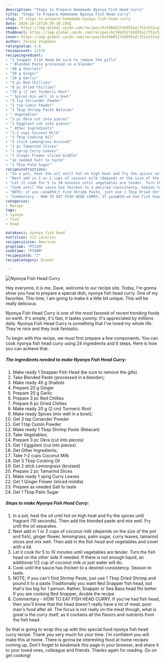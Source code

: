 ```yaml
---
description: "Steps to Prepare Homemade Nyonya Fish Head Curry"
title: "Steps to Prepare Homemade Nyonya Fish Head Curry"
slug: 37-steps-to-prepare-homemade-nyonya-fish-head-curry
date: 2020-10-15T16:39:10.198Z
image: https://img-global.cpcdn.com/recipes/6c59b8527a5055a2/751x532cq70/nyonya-fish-head-curry-recipe-main-photo.jpg
thumbnail: https://img-global.cpcdn.com/recipes/6c59b8527a5055a2/751x532cq70/nyonya-fish-head-curry-recipe-main-photo.jpg
cover: https://img-global.cpcdn.com/recipes/6c59b8527a5055a2/751x532cq70/nyonya-fish-head-curry-recipe-main-photo.jpg
author: Teresa Stephens
ratingvalue: 4.6
reviewcount: 12175
recipeingredient:
- "1 Snapper Fish Head be sure to remove the gills"
- " Blended Paste processed in a blender"
- "40 g Shallots"
- "20 g Ginger"
- "20 g Garlic"
- "3 pc Red Chillies"
- "6 pc Dried Chillies"
- "20 g (2 cm) Turmeric Root"
- " Spices mix well in a bowl"
- "3 tsp Coriander Powder"
- "1 tsp Cumin Powder"
- "1 Tbsp Shrimp Paste Belacan"
- " Vegetables"
- "3 pc Okra cut into pieces"
- "1 Eggplant cut into pieces"
- " Other Ingredients"
- "1-2 cups Coconut Milk"
- "3 Tbsp Cooking Oil"
- "2 stick Lemongrass bruised"
- "2 pc Tamarind Slices"
- "1 sprig Curry Leaves"
- "1 Ginger Flower sliced middle"
- "as needed Salt to taste"
- "1 Tbsp Palm Sugar"
recipeinstructions:
- "In a pot, heat the oil until hot on high heat and fry the spices until fragrant (10 seconds). Then add the blended paste and mix well. Fry until the oil separates."
- "Next add in 1 or 2 cups of coconut milk (depends on the size of the pot and fish), ginger flower, lemongrass, palm sugar, curry leaves, tamarind slices and mix well. Then add in the fish head and vegetables and cover with a lid."
- "Let it cook for 5 to 10 minutes until vegetables are tender. Turn the fish head on the other side if needed. If there is not enough liquid, an additional 1/2 cup of coconut milk or just water will do."
- "Cook until the sauce has thicken to a desired consistency. Season to taste."
- "NOTE; if you can&#39;t find Shrimp Paste, just use 1 Tbsp Dried Shrimp and pound it to a paste.Traditionally you want Red Snapper fish head, but that&#39;s too big for 1 person. Rather, Snapper or Sea Bass head fits better. If you are cooking Red Snapper, double the recipe."
- "Commentary - HOW TO EAT FISH HEAD CURRY; If you&#39;ve had fish head, then you&#39;ll know that the head doesn&#39;t really have a lot of meat; poor man&#39;s food after all. The focus is not really on the meat though, what is great is the curry itself, as it contains all the flavors and nutrients from the fish head."
categories:
- Recipe
tags:
- nyonya
- fish
- head

katakunci: nyonya fish head 
nutrition: 113 calories
recipecuisine: American
preptime: "PT21M"
cooktime: "PT40M"
recipeyield: "2"
recipecategory: Dinner

---
```



![Nyonya Fish Head Curry](https://img-global.cpcdn.com/recipes/6c59b8527a5055a2/751x532cq70/nyonya-fish-head-curry-recipe-main-photo.jpg)

Hey everyone, it is me, Dave, welcome to our recipe site. Today, I'm gonna show you how to prepare a special dish, nyonya fish head curry. One of my favorites. This time, I am going to make it a little bit unique. This will be really delicious.



Nyonya Fish Head Curry is one of the most favored of recent trending foods on earth. It's simple, it's fast, it tastes yummy. It's appreciated by millions daily. Nyonya Fish Head Curry is something that I've loved my whole life. They're nice and they look fantastic.


To begin with this recipe, we must first prepare a few components. You can cook nyonya fish head curry using 24 ingredients and 6 steps. Here is how you can achieve that.

<!--inarticleads1-->

##### The ingredients needed to make Nyonya Fish Head Curry:

1. Make ready 1 Snapper Fish Head (be sure to remove the gills)
1. Take  Blended Paste (processed in a blender);
1. Make ready 40 g Shallots
1. Prepare 20 g Ginger
1. Prepare 20 g Garlic
1. Prepare 3 pc Red Chillies
1. Prepare 6 pc Dried Chillies
1. Make ready 20 g (2 cm) Turmeric Root
1. Make ready  Spices (mix well in a bowl);
1. Get 3 tsp Coriander Powder
1. Get 1 tsp Cumin Powder
1. Make ready 1 Tbsp Shrimp Paste (Belacan)
1. Take  Vegetables;
1. Prepare 3 pc Okra (cut into pieces)
1. Get 1 Eggplant (cut into pieces)
1. Get  Other Ingredients;
1. Take 1-2 cups Coconut Milk
1. Get 3 Tbsp Cooking Oil
1. Get 2 stick Lemongrass (bruised)
1. Prepare 2 pc Tamarind Slices
1. Make ready 1 sprig Curry Leaves
1. Get 1 Ginger Flower (sliced middle)
1. Prepare as needed Salt to taste
1. Get 1 Tbsp Palm Sugar




<!--inarticleads2-->

##### Steps to make Nyonya Fish Head Curry:

1. In a pot, heat the oil until hot on high heat and fry the spices until fragrant (10 seconds). Then add the blended paste and mix well. Fry until the oil separates.
1. Next add in 1 or 2 cups of coconut milk (depends on the size of the pot and fish), ginger flower, lemongrass, palm sugar, curry leaves, tamarind slices and mix well. Then add in the fish head and vegetables and cover with a lid.
1. Let it cook for 5 to 10 minutes until vegetables are tender. Turn the fish head on the other side if needed. If there is not enough liquid, an additional 1/2 cup of coconut milk or just water will do.
1. Cook until the sauce has thicken to a desired consistency. Season to taste.
1. NOTE; if you can&#39;t find Shrimp Paste, just use 1 Tbsp Dried Shrimp and pound it to a paste.Traditionally you want Red Snapper fish head, but that&#39;s too big for 1 person. Rather, Snapper or Sea Bass head fits better. If you are cooking Red Snapper, double the recipe.
1. Commentary - HOW TO EAT FISH HEAD CURRY; If you&#39;ve had fish head, then you&#39;ll know that the head doesn&#39;t really have a lot of meat; poor man&#39;s food after all. The focus is not really on the meat though, what is great is the curry itself, as it contains all the flavors and nutrients from the fish head.




So that is going to wrap this up with this special food nyonya fish head curry recipe. Thank you very much for your time. I'm confident you will make this at home. There is gonna be interesting food at home recipes coming up. Don't forget to bookmark this page in your browser, and share it to your loved ones, colleague and friends. Thanks again for reading. Go on get cooking!

